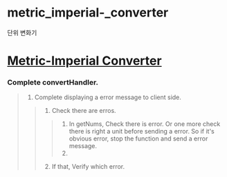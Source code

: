 # metric_imperial-_converter
단위 변화기


# [Metric-Imperial Converter](https://www.freecodecamp.org/learn/quality-assurance/quality-assurance-projects/metric-imperial-converter)


### Complete convertHandler.

> 1. Complete displaying a error message to client side.<br>
>> 1. Check there are erros.
>>> 1. In getNums, Check there is error. Or one more check there is right a unit before sending a error. So if it's obvious error, stop the function and send a error message.
>>> 2. 
>> 2. If that, Verify which error.
